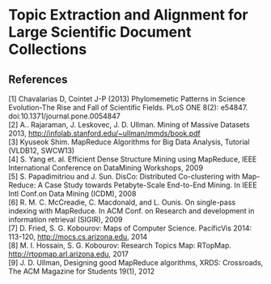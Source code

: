 # Topic Extraction and Alignment for Large Scientific Document Collections

## References

[1] Chavalarias D, Cointet J-P (2013) Phylomemetic Patterns in Science Evolution-The Rise and Fall of Scientific Fields. PLoS ONE 8(2): e54847. doi:10.1371/journal.pone.0054847<br />
[2] A.. Rajaraman, J. Leskovec, J. D. Ullman. Mining of Massive Datasets 2013, http://infolab.stanford.edu/~ullman/mmds/book.pdf<br />
[3] Kyuseok Shim. MapReduce Algorithms for Big Data Analysis, Tutorial (VLDB12, SWCW13)<br />
[4] S. Yang et. al. Efficient Dense Structure Mining using MapReduce, IEEE International Conference on DataMining Workshops, 2009<br />
[5] S. Papadimitriou and J. Sun. DisCo: Distributed Co-clustering with Map-Reduce: A Case Study towards Petabyte-Scale End-to-End Mining. In IEEE Intl Conf.on Data Mining (ICDM), 2008<br />
[6] R. M. C. McCreadie, C. Macdonald, and L. Ounis. On single-pass indexing with MapReduce. In ACM Conf. on Research and development in information retrieval (SIGIR), 2009<br />
[7] D. Fried, S. G. Kobourov: Maps of Computer Science. PacificVis 2014: 113-120, http://mocs.cs.arizona.edu, 2014<br />
[8] M. I. Hossain, S. G. Kobourov: Research Topics Map: RTopMap. http://rtopmap.arl.arizona.edu, 2017<br />
[9] J. D. Ullman, Designing good MapReduce algorithms, XRDS: Crossroads, The ACM Magazine for Students 19(1), 2012<br />
